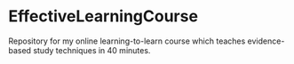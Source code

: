 # EffectiveLearningCourse
Repository for my online learning-to-learn course which teaches evidence-based study techniques in 40 minutes.
